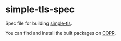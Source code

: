 # simple-tls-spec
Spec file for building [simple-tls](https://github.com/IrineSistiana/simple-tls).

You can find and install the built packages on [COPR](https://copr.fedorainfracloud.org/coprs/spyophobia/simple-tls/).
